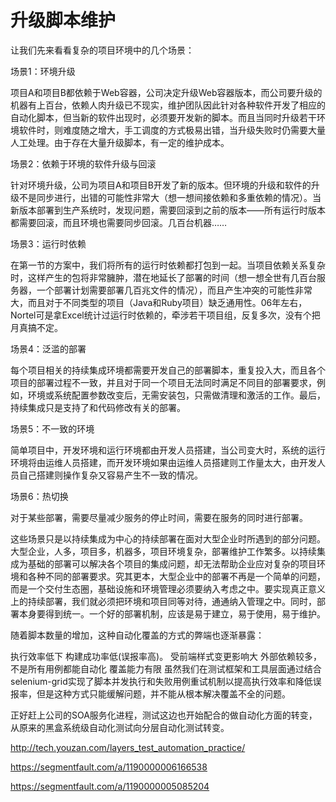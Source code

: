 # 升级脚本维护

让我们先来看看复杂的项目环境中的几个场景：

场景1：环境升级

项目A和项目B都依赖于Web容器，公司决定升级Web容器版本，而公司要升级的机器有上百台，依赖人肉升级已不现实，维护团队因此针对各种软件开发了相应的自动化脚本，但当新的软件出现时，必须要开发新的脚本。而且当同时升级若干环境软件时，则难度随之增大，手工调度的方式极易出错，当升级失败时仍需要大量人工处理。由于存在大量升级脚本，有一定的维护成本。

场景2：依赖于环境的软件升级与回滚

针对环境升级，公司为项目A和项目B开发了新的版本。但环境的升级和软件的升级不是同步进行，出错的可能性非常大（想一想间接依赖和多重依赖的情况）。当新版本部署到生产系统时，发现问题，需要回滚到之前的版本——所有运行时版本都需要回滚，而且环境也需要同步回滚。几百台机器……

场景3：运行时依赖

在第一节的方案中，我们将所有的运行时依赖都打包到一起。当项目依赖关系复杂时，这样产生的包将非常臃肿，潜在地延长了部署的时间（想一想全世有几百台服务器，一个部署计划需要部署几百兆文件的情况），而且产生冲突的可能性非常大，而且对于不同类型的项目（Java和Ruby项目）缺乏通用性。06年左右，Nortel可是拿Excel统计过运行时依赖的，牵涉若干项目组，反复多次，没有个把月真搞不定。

场景4：泛滥的部署

每个项目相关的持续集成环境都需要开发自己的部署脚本，重复投入大，而且各个项目的部署过程不一致，并且对于同一个项目无法同时满足不同目的部署要求，例如，环境或系统配置参数改变后，无需安装包，只需做清理和激活的工作。最后，持续集成只是支持了和代码修改有关的部署。

场景5：不一致的环境

简单项目中，开发环境和运行环境都由开发人员搭建，当公司变大时，系统的运行环境将由运维人员搭建，而开发环境如果由运维人员搭建则工作量太大，由开发人员自己搭建则操作复杂又容易产生不一致的情况。

场景6：热切换

对于某些部署，需要尽量减少服务的停止时间，需要在服务的同时进行部署。

这些场景只是以持续集成为中心的持续部署在面对大型企业时所遇到的部分问题。大型企业，人多，项目多，机器多，项目环境复杂，部署维护工作繁多。以持续集成为基础的部署可以解决各个项目的集成问题，却无法帮助企业应对复杂的项目环境和各种不同的部署要求。究其更本，大型企业中的部署不再是一个简单的问题，而是一个交付生态圈，基础设施和环境管理必须要纳入考虑之中。要实现真正意义上的持续部署，我们就必须把环境和项目同等对待，通通纳入管理之中。同时，部署本身要得到统一。一个好的部署机制，应该是易于建立，易于使用，易于维护。


随着脚本数量的增加，这种自动化覆盖的方式的弊端也逐渐暴露：

执行效率低下
构建成功率低(误报率高)。
受前端样式变更影响大
外部依赖较多，不是所有用例都能自动化
覆盖能力有限
虽然我们在测试框架和工具层面通过结合selenium-grid实现了脚本并发执行和失败用例重试机制以提高执行效率和降低误报率，但是这种方式只能缓解问题，并不能从根本解决覆盖不全的问题。

正好赶上公司的SOA服务化进程，测试这边也开始配合的做自动化方面的转变，从原来的黑盒系统级自动化测试向分层自动化测试转变。

http://tech.youzan.com/layers_test_automation_practice/

https://segmentfault.com/a/1190000006166538

https://segmentfault.com/a/1190000005085204
